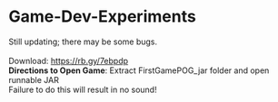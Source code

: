 # Game-Dev-Experiments

 Still updating; there may be some bugs. 
 <br><br> Download: https://rb.gy/7ebpdp 
 <br> <b>Directions to Open Game</b>: Extract FirstGamePOG_jar folder and open runnable JAR
 <br> Failure to do this will result in no sound!
